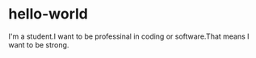 # hello-world
I'm a student.I want to be professinal in coding or software.That means I want to be strong.
